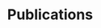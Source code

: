 ---
title: Publications
description: A collection of my research publications spanning digital transformation, artificial intelligence, organizational behavior, and leadership.
publications:
  - title: "Digital Strategy in the Modern Era: A Comprehensive Framework"
    date: "2024"
    link: "https://example.com/paper1"
    description: "A systematic approach to digital transformation strategy in large organizations."
  - title: "Organizational Learning and Technology Adoption Patterns"
    date: "2023"
    link: "https://example.com/paper2"
    description: "Analyzing how organizations adapt to new technologies."
  - title: "Human-Centered Design in AI Systems"
    date: "2023"
    link: "https://example.com/paper3"
    description: "Exploring the role of human-centered design principles in artificial intelligence development."
  - title: "Leadership Communication in Remote Teams"
    date: "2022"
    link: "https://example.com/paper4"
    description: "Strategies for effective leadership communication in distributed work environments."
  - title: "The Future of Work: Technology and Human Collaboration"
    date: "2022"
    link: "https://example.com/paper5"
    description: "Examining how technology shapes the future workplace and human collaboration."
  - title: "Ethics in AI Decision-Making Systems"
    date: "2021"
    link: "https://example.com/paper6"
    description: "A framework for ethical considerations in automated decision systems."
  - title: "Digital Transformation in Healthcare Organizations"
    date: "2021"
    link: "https://example.com/paper7"
    description: "Case studies of successful digital transformation initiatives in healthcare."
  - title: "Innovation Networks and Knowledge Sharing"
    date: "2020"
    link: "https://example.com/paper8"
    description: "How innovation networks facilitate knowledge transfer across organizations."
research_areas:
  - area: "Digital Transformation: Investigating how organizations adapt to digital technologies and the strategic frameworks that enable successful transformation."
  - area: "AI Ethics & Society: Exploring the ethical implications of artificial intelligence systems and their impact on society and human decision-making."
  - area: "Leadership & Innovation: Studying leadership practices that foster innovation and effective communication in modern, technology-enabled organizations."
  - area: "Human-Computer Interaction: Researching how humans interact with technology systems and the design principles that optimize these interactions."
--- 